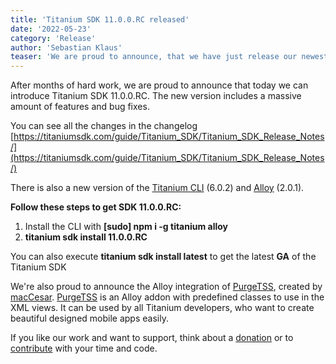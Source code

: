 ```yaml
---
title: 'Titanium SDK 11.0.0.RC released'
date: '2022-05-23'
category: 'Release'
author: 'Sebastian Klaus'
teaser: 'We are proud to announce, that we have just release our newest RC version of Titanium SDK 11.0.0'
---
```


After months of hard work, we are proud to announce that today we can introduce Titanium SDK 11.0.0.RC.
The new version includes a massive amount of features and bug fixes.

You can see all the changes in the changelog [https://titaniumsdk.com/guide/Titanium_SDK/Titanium_SDK_Release_Notes/](https://titaniumsdk.com/guide/Titanium_SDK/Titanium_SDK_Release_Notes/)

There is also a new version of the [Titanium CLI](https://github.com/tidev/titanium) (6.0.2) and [Alloy](https://github.com/tidev/alloy) (2.0.1).

**Follow these steps to get SDK 11.0.0.RC:**

1. Install the CLI with **[sudo] npm i -g titanium alloy**
2. **titanium sdk install 11.0.0.RC**

You can also execute **titanium sdk install latest** to get the latest **GA** of the Titanium SDK

We're also proud to announce the Alloy integration of [PurgeTSS](https://titaniumsdk.com/guide/Alloy_Framework/Alloy_Guide/Alloy_PurgeTSS.html), created by [macCesar](https://github.com/macCesar). [PurgeTSS](https://titaniumsdk.com/guide/Alloy_Framework/Alloy_Guide/Alloy_PurgeTSS.html) is an Alloy addon with predefined classes to use in the XML views. It can be used by all Titanium developers, who want to create beautiful designed mobile apps easily.

If you like our work and want to support, think about a [donation](/donate) or to [contribute](/contribute) with your time and code.
